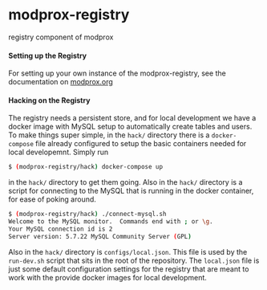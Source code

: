 # modprox-registry
registry component of modprox

#### Setting up the Registry
For setting up your own instance of the modprox-registry,
see the documentation on [modprox.org](https://modprox.org/#starting)

#### Hacking on the Registry

The registry needs a persistent store, and for local development we have a docker image
with MySQL setup to automatically create tables and users. To make things super simple, in
the `hack/` directory there is a `docker-compose` file already configured to setup the basic
containers needed for local developemnt. Simply run
```bash
$ (modprox-registry/hack) docker-compose up
```
in the `hack/` directory to get them going. Also in the `hack/` directory is a script for
connecting to the MySQL that is running in the docker container, for ease of poking around.
```bash
$ (modprox-registry/hack) ./connect-mysql.sh
Welcome to the MySQL monitor.  Commands end with ; or \g.
Your MySQL connection id is 2
Server version: 5.7.22 MySQL Community Server (GPL)
```

Also in the `hack/` directory is `configs/local.json`. This file is used by the `run-dev.sh`
script that sits in the root of the repository. The `local.json` file is just some default
configuration settings for the registry that are meant to work with the provide docker images
for local development.
